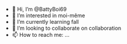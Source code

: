 - 👋 Hi, I’m @BattyBoi69
- 👀 I’m interested in moi-même
- 🌱 I’m currently learning fall
- 💞️ I’m looking to collaborate on collaboration
- 📫 How to reach me: ...

<!---
BattyBoi69/BattyBoi69 is a ✨ special ✨ repository because its `README.md` (this file) appears on your GitHub profile.
You can click the Preview link to take a look at your changes.
--->

